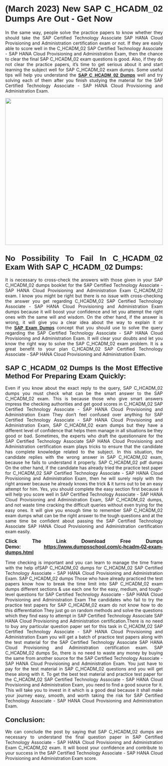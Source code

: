 <h1 style="text-align: justify;"><strong><span style="font-family:Verdana,Geneva,sans-serif;">(March 2023) New SAP C_HCADM_02 Dumps Are Out - Get Now</span></strong></h1>

<p style="text-align: justify;">In the same way, people solve the practice papers to know whether they should take the SAP Certified Technology Associate SAP HANA Cloud Provisioning and Administration certification exam or not. If they are easily able to score well in the C_HCADM_02 SAP Certified Technology Associate - SAP HANA Cloud Provisioning and Administration Exam, then the chance to clear the final SAP C_HCADM_02 exam questions is good. Also, if they do not clear the practice papers, it’s time to get serious about it and start learning the subject well for SAP C_HCADM_02 exam dumps. Some useful tips will help you understand the <a href="https://www.dumpsschool.com/c-hcadm-02-exam-dumps.html"><span style="font-family:Verdana,Geneva,sans-serif;"><strong>SAP C_HCADM_02 Dumps</strong></span></a> well and try solving each of them after you finish studying the material for the SAP Certified Technology Associate - SAP HANA Cloud Provisioning and Administration Exam.</p>

<p style="text-align: justify;"><a href="https://www.dumpsschool.com/c-hcadm-02-exam-dumps.html"><img alt="" src="https://lh3.googleusercontent.com/pw/AMWts8BlNF__IFut0AYBCOHHOOIud2EcXWC0j5SCwakJOFqtOk-nZyPIeMU9YpqMsIKTgvWjBXbAkBR5_Mgkk_KeLlERfDldABFZAgA8rapbyGuljEjAEQhI1LHjHu8vdka-1qeTS6vUpdz7R-1gKihYZz22=w1366-h617-no" style="width: 100%; height: 470px;" /></a></p>

<h2 style="text-align: justify;"><strong><span style="font-size:24px;"><span style="font-family:Verdana,Geneva,sans-serif;">No Possibility To Fail In C_HCADM_02 Exam With SAP C_HCADM_02 Dumps:</span></span></strong></h2>

<p style="text-align: justify;">It is necessary to cross-check the answers with those given in your SAP C_HCADM_02 dumps booklet for the SAP Certified Technology Associate - SAP HANA Cloud Provisioning and Administration Exam C_HCADM_02 exam. I know you might be right but there is no issue with cross-checking the answer you get regarding C_HCADM_02 SAP Certified Technology Associate - SAP HANA Cloud Provisioning and Administration Exam dumps because it will boost your confidence and let you attempt the right ones with the same will and wisdom. On the other hand, if the answer is wrong, it will give you a clear idea about the way to explain it or the <a href="https://www.dumpsschool.com/sap-braindumps.html"><span style="font-family:Verdana,Geneva,sans-serif;"><strong>SAP Exam Dumps</strong></span></a> concept that you should use to solve the query regarding the SAP Certified Technology Associate - SAP HANA Cloud Provisioning and Administration Exam. It will clear your doubts and let you know the right way to solve the SAP C_HCADM_02 exam problem. It is a great benefit to your plan C_HCADM_02 SAP Certified Technology Associate - SAP HANA Cloud Provisioning and Administration Exam.</p>

<h3 style="text-align: justify;"><span style="font-size:22px;"><span style="font-family:Verdana,Geneva,sans-serif;"><strong>SAP C_HCADM_02 Dumps Is the Most Effective Method For Preparing Exam Quickly:</strong></span></span></h3>

<p style="text-align: justify;">Even if you know about the exact reply to the query, SAP C_HCADM_02 dumps you must check what can be the smart answer to the SAP C_HCADM_02 exam. This is because those who give smart answers impress the checking authorities and get good scores in C_HCADM_02 SAP Certified Technology Associate - SAP HANA Cloud Provisioning and Administration Exam They don’t feel confused over anything for SAP Certified Technology Associate - SAP HANA Cloud Provisioning and Administration Exam, SAP C_HCADM_02 exam dumps but they have a different level of confidence that helps them manage in all situations be they good or bad. Sometimes, the experts who draft the questionnaire for the SAP Certified Technology Associate SAP HANA Cloud Provisioning and Administration certification exam plays tricks to ensure that the candidate has complete knowledge related to the subject. In this situation, the candidate replies with the wrong answer in SAP C_HCADM_02 exam, because he fails to understand it properly. SAP C_HCADM_02 pdf dumps On the other hand, if the candidate has already tried the practice test paper for C_HCADM_02 SAP Certified Technology Associate - SAP HANA Cloud Provisioning and Administration Exam, then he will surely reply with the right answer because he already knows the trick & it turns out to be an easy attempt for him. Yes, you should complete the easy section first because it will help you score well in SAP Certified Technology Associate - SAP HANA Cloud Provisioning and Administration Exam, SAP C_HCADM_02 dumps, and not waste time cracking the difficult queries without even trying for the easy ones. It will give you enough time to remember SAP C_HCADM_02 exam dumps what can be the right answer to the tough questions and at the same time be confident about passing the SAP Certified Technology Associate SAP HANA Cloud Provisioning and Administration certification exam easily.</p>

<p style="text-align: justify;"><strong><span style="font-size:16px;"><span style="font-family:Verdana,Geneva,sans-serif;">Click The Link Download Free Dumps Demo: <a href="https://www.dumpsschool.com/c-hcadm-02-exam-dumps.html">https://www.dumpsschool.com/c-hcadm-02-exam-dumps.html</a></span></span></strong></p>

<p style="text-align: justify;">Time checking is important and you can learn to manage the time frame with the help ofSAP C_HCADM_02 dumps for C_HCADM_02 SAP Certified Technology Associate - SAP HANA Cloud Provisioning and Administration Exam. SAP C_HCADM_02 dumps Those who have already practiced the test papers know how to break the time limit into SAP C_HCADM_02 exam dumps different sections & use each one for the easy, medium, and tough-level questions for SAP Certified Technology Associate - SAP HANA Cloud Provisioning and Administration Exam The candidates who fail to try the practice test papers for SAP C_HCADM_02 exam do not know how to do this differentiation They just go on random methods and solve the questions which they find easy to attempt in SAP Certified Technology Associate SAP HANA Cloud Provisioning and Administration certification.There is no need to buy any particular question paper set for this task in C_HCADM_02 SAP Certified Technology Associate - SAP HANA Cloud Provisioning and Administration Exam you will get a batch of practice test papers along with the test material for the SAP Certified Technology Associate SAP HANA Cloud Provisioning and Administration certification exam. SAP C_HCADM_02 dumps So, there is no need to waste any money by buying the same from another source for the SAP Certified Technology Associate - SAP HANA Cloud Provisioning and Administration Exam. You just have to pay for the test material in SAP C_HCADM_02 questions and you will get these along with it. To get the best test material and practice test paper for the C_HCADM_02 SAP Certified Technology Associate - SAP HANA Cloud Provisioning and Administration Exam, you need to find a good source for it. This will take you to invest in it which is a good deal because it shall make your journey easy, smooth, and worth taking the risk for SAP Certified Technology Associate - SAP HANA Cloud Provisioning and Administration Exam.</p>

<h3 style="text-align: justify;"><span style="font-size:22px;"><span style="font-family:Verdana,Geneva,sans-serif;"><strong>Conclusion:</strong></span></span></h3>

<p style="text-align: justify;">We can conclude the post by saying that SAP C_HCADM_02 dumps are necessary to understand the final question paper in SAP Certified Technology Associate - SAP HANA Cloud Provisioning and Administration Exam C_HCADM_02 exam. It will boost your confidence and contribute to your success in the SAP Certified Technology Associate - SAP HANA Cloud Provisioning and Administration Exam score.</p>
